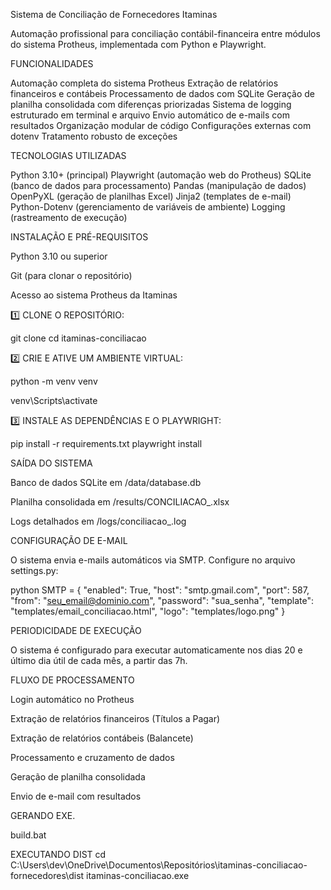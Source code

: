 Sistema de Conciliação de Fornecedores Itaminas

Automação profissional para conciliação contábil-financeira entre módulos do sistema Protheus, implementada com Python e Playwright.


FUNCIONALIDADES

Automação completa do sistema Protheus
Extração de relatórios financeiros e contábeis
Processamento de dados com SQLite
Geração de planilha consolidada com diferenças priorizadas
Sistema de logging estruturado em terminal e arquivo
Envio automático de e-mails com resultados
Organização modular de código
Configurações externas com dotenv
Tratamento robusto de exceções


TECNOLOGIAS UTILIZADAS

Python 3.10+ (principal)
Playwright (automação web do Protheus)
SQLite (banco de dados para processamento)
Pandas (manipulação de dados)
OpenPyXL (geração de planilhas Excel)
Jinja2 (templates de e-mail)
Python-Dotenv (gerenciamento de variáveis de ambiente)
Logging (rastreamento de execução)


INSTALAÇÃO E PRÉ-REQUISITOS

Python 3.10 ou superior

Git (para clonar o repositório)

Acesso ao sistema Protheus da Itaminas


1️⃣ CLONE O REPOSITÓRIO:

git clone <url-do-repositorio>
cd itaminas-conciliacao


2️⃣ CRIE E ATIVE UM AMBIENTE VIRTUAL:

python -m venv venv

venv\Scripts\activate


3️⃣ INSTALE AS DEPENDÊNCIAS E O PLAYWRIGHT:

pip install -r requirements.txt
playwright install 


SAÍDA DO SISTEMA

Banco de dados SQLite em /data/database.db

Planilha consolidada em /results/CONCILIACAO_<data>.xlsx

Logs detalhados em /logs/conciliacao_<timestamp>.log



CONFIGURAÇÃO DE E-MAIL

O sistema envia e-mails automáticos via SMTP. Configure no arquivo settings.py:

python
SMTP = {
    "enabled": True,
    "host": "smtp.gmail.com",
    "port": 587,
    "from": "seu_email@dominio.com",
    "password": "sua_senha",
    "template": "templates/email_conciliacao.html",
    "logo": "templates/logo.png"
}


PERIODICIDADE DE EXECUÇÃO

O sistema é configurado para executar automaticamente nos dias 20 e último dia útil de cada mês, a partir das 7h.


FLUXO DE PROCESSAMENTO

Login automático no Protheus

Extração de relatórios financeiros (Títulos a Pagar)

Extração de relatórios contábeis (Balancete)

Processamento e cruzamento de dados

Geração de planilha consolidada

Envio de e-mail com resultados


GERANDO EXE.

build.bat

EXECUTANDO DIST 
cd C:\Users\dev\OneDrive\Documentos\Repositórios\itaminas-conciliacao-fornecedores\dist
itaminas-conciliacao.exe